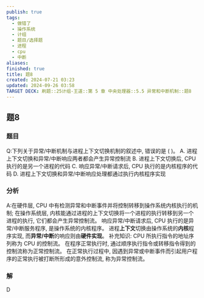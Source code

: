 ```yaml
---
publish: true
tags:
  - 做错了
  - 操作系统
  - 计组
  - 题目/选择题
  - 进程
  - cpu
  - 中断
aliases: 
finished: true
title: 题8
created: 2024-07-21 03:23
updated: 2024-09-26 03:58
TARGET DECK: 刷题::25计组-王道::第 5 章 中央处理器::5.5 异常和中断机制::题8
---
```

## 题8
### 题目
Q:下列关于异常/中断机制与进程上下文切换机制的叙述中, 错误的是 ( )。
A. 进程上下文切换和异常/中断响应两者都会产生异常控制流
B. 进程上下文切换后, CPU 执行的是另一个进程的代码
C. 响应异常/中断请求后, CPU 执行的是内核程序的代码
D. 进程上下文切换和异常/中断响应处理都通过执行内核程序实现
### 分析
A:在硬件层, CPU 中有检测异常和中断事件并将控制转移到操作系统内核执行的机制; 
在操作系统层, 内核能通过进程的上下文切换将一个进程的执行转移到另一个进程的执行, 它们都会产生异常控制流。
响应异常/中断请求后, CPU 执行的是异常/中断服务程序, 是操作系统的内核程序。
进程**上下文**切换由操作系统的**内核**程序实现, 而**异常/中断**的响应则由**硬件实现**。
补充知识: CPU 所执行指令的地址序列称为 CPU 的控制流。
在程序正常执行时, 通过顺序执行指令或转移指令得到的控制流称为正常控制流。
在正常执行过程中, 因遇到异常或中断事件而引起用户程序的正常执行被打断所形成的意外控制流, 称为异常控制流。
### 解
D



